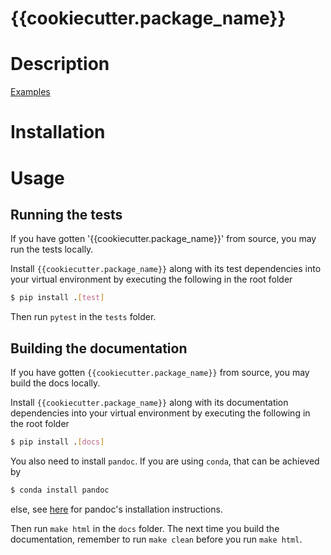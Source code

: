 # {{cookiecutter.package_name}}

# Description
[Examples](https://nqcp.github.io/{{cookiecutter.directory_name}}/example_notebooks/index.html)
# Installation

# Usage

## Running the tests

If you have gotten '{{cookiecutter.package_name}}' from source, you may run the tests locally.

Install `{{cookiecutter.package_name}}` along with its test dependencies into your virtual environment by executing the following in the root folder

```bash
$ pip install .[test]
```

Then run `pytest` in the `tests` folder.

## Building the documentation

If you have gotten `{{cookiecutter.package_name}}` from source, you may build the docs locally.

Install `{{cookiecutter.package_name}}` along with its documentation dependencies into your virtual environment by executing the following in the root folder

```bash
$ pip install .[docs]
```

You also need to install `pandoc`. If you are using `conda`, that can be achieved by

```bash
$ conda install pandoc
```
else, see [here](https://pandoc.org/installing.html) for pandoc's installation instructions.

Then run `make html` in the `docs` folder. The next time you build the documentation, remember to run `make clean` before you run `make html`.
